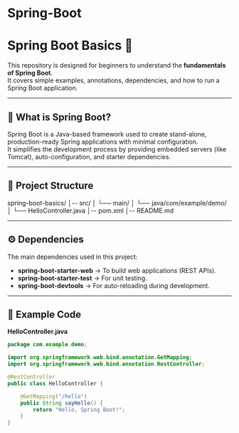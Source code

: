 # Spring-Boot

# Spring Boot Basics 🚀

This repository is designed for beginners to understand the **fundamentals of Spring Boot**.  
It covers simple examples, annotations, dependencies, and how to run a Spring Boot application.  

--- 

## 📌 What is Spring Boot? 
Spring Boot is a Java-based framework used to create stand-alone, production-ready Spring applications with minimal configuration.  
It simplifies the development process by providing embedded servers (like Tomcat), auto-configuration, and starter dependencies.

---

## 📂 Project Structure
spring-boot-basics/
│-- src/
│ └── main/
│ └── java/com/example/demo/
│ └── HelloController.java
│-- pom.xml
│-- README.md


---

## ⚙️ Dependencies
The main dependencies used in this project:
- **spring-boot-starter-web** → To build web applications (REST APIs).
- **spring-boot-starter-test** → For unit testing.
- **spring-boot-devtools** → For auto-reloading during development.

---

## 📄 Example Code

**HelloController.java**
```java
package com.example.demo;

import org.springframework.web.bind.annotation.GetMapping;
import org.springframework.web.bind.annotation.RestController;

@RestController
public class HelloController {

    @GetMapping("/hello")
    public String sayHello() {
        return "Hello, Spring Boot!";
    }
}
